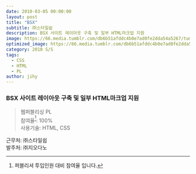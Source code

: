 ```yaml
---
date: 2010-03-05 00:00:00
layout: post
title: "BSX"
subtitle: ㈜스타일쉽
description: BSX 사이트 레이아웃 구축 및 일부 HTML마크업 지원
image: https://66.media.tumblr.com/db6b51afddc4b0e7ad0fe2dda54a5267/tumblr_p4avxrYrkg1x3wc1uo1_1280.png
optimized_image: https://66.media.tumblr.com/db6b51afddc4b0e7ad0fe2dda54a5267/tumblr_p4avxrYrkg1x3wc1uo1_1280.png
category: 2010 S/S
tags:
  - CSS
  - HTML
  - PL
author: jihy
---
```


### BSX 사이트 레이아웃 구축 및 일부 HTML마크업 지원

> 웹퍼블리싱 PL <br> 
참여율<sup>[^1]</sup>: 100% <br> 
사용기술: HTML, CSS

근무처: ㈜스타일쉽 <br>
발주처: ㈜지오다노

[^1]: 퍼블리셔 투입인원 대비 참여율 입니다.